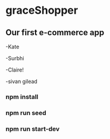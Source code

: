 # graceShopper

## Our first e-commerce app

-Kate

-Surbhi

-Claire!

-sivan gilead

### npm install
### npm run seed
### npm run start-dev



